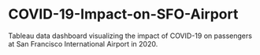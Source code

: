 # COVID-19-Impact-on-SFO-Airport
Tableau data dashboard visualizing the impact of COVID-19 on passengers at San Francisco International Airport in 2020.
